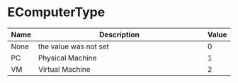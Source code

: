 # EComputerType

<table><thead><tr><th>Name</th><th width="387.3333333333333">Description</th><th>Value</th></tr></thead><tbody><tr><td>None</td><td>the value was not set</td><td>0</td></tr><tr><td>PC</td><td>Physical Machine</td><td>1</td></tr><tr><td>VM</td><td>Virtual Machine</td><td>2</td></tr></tbody></table>
